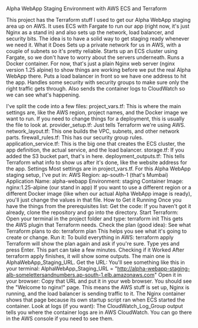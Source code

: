 Alpha WebApp Staging Environment with AWS ECS and Terraform

This project has the Terraform stuff I used to get our Alpha WebApp staging area up on AWS. It uses ECS with Fargate to run our app
(right now, it's just Nginx as a stand in) and also sets up the network, load balancer, and security bits.
The idea is to have a solid way to get staging ready whenever we need it.
What it Does Sets up a private network for us in AWS, with a couple of subnets so it's pretty reliable.
Starts up an ECS cluster using Fargate, so we don't have to worry about the servers underneath.
Runs a Docker container. For now, that's just a plain Nginx web server (nginx version 1.25 alpine) to show things are working before we put the real Alpha WebApp there.
Puts a load balancer in front so we have one address to hit the app.
Handles some security with security groups to make sure only the right traffic gets through.
Also sends the container logs to CloudWatch so we can see what's happening.

I've split the code into a few files:
project_vars.tf: This is where the main settings are, like the AWS region, project names, and the Docker image we want to run. If you need to change things for a deployment, this is usually the file to look at.
provider_setup.tf: Just tells Terraform we're using AWS.
network_layout.tf: This one builds the VPC, subnets, and other network parts.
firewall_rules.tf: This has our security group rules.
application_service.tf: This is the big one that creates the ECS cluster, the app definition, the actual service, and the load balancer.
storage.tf: If you added the S3 bucket part, that's in here.
deployment_outputs.tf: This tells Terraform what info to show us after it's done, like the website address for the app.
Settings
Most settings are in project_vars.tf. For this Alpha WebApp staging setup, I've put in:
AWS Region: ap-south-1 (that's Mumbai)
Application Name: alpha-webapp
Environment: staging
Container Image: nginx:1.25-alpine (our stand in app)
If you want to use a different region or a different Docker image (like when our actual Alpha WebApp image is ready), you'll just change the values in that file.
How to Get it Running
Once you have the things from the prerequisites list:
Get the code: If you haven't got it already, clone the repository and go into the directory.
Start Terraform:
Open your terminal in the project folder and type:
terraform init
This gets the AWS plugin that Terraform needs.
Check the plan (good idea):
See what Terraform plans to do:
terraform plan
This helps you see what it's going to create or change.
Run it:
To build everything in AWS:
terraform apply
Terraform will show the plan again and ask if you're sure. Type yes and press Enter. This part can take a few minutes.
Checking if it Worked
After terraform apply finishes, it will show some outputs. The main one is AlphaWebApp_Staging_URL.
Get the URL: You'll see something like this in your terminal:
AlphaWebApp_Staging_URL = "http://alpha-webapp-staging-alb-somelettersandnumbers.ap-south-1.elb.amazonaws.com"
Open it in your browser:
Copy that URL and put it in your web browser.
You should see the "Welcome to nginx!" page. This means the AWS stuff is set up, Nginx is running, and the load balancer is sending traffic to it. The Nginx container shows that page because its own startup script ran when ECS started the container.
Look at logs (if you want):
The CloudWatch_Log_Group output tells you where the container logs are in AWS CloudWatch. You can go there in the AWS console if you need to see them.
